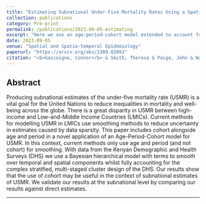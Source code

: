 ```yaml
---
title: "Estimating Subnational Under-Five Mortality Rates Using a Spatio-Temporal Age-Period-Cohort Model"
collection: publications
category: Pre-print
permalink: /publications/2023-09-05-estimating
excerpt: "Here we use an age-period-cohort model extended to account for a complex survey design to model subnational  U5MRs in Kenya."
date: 2023-09-05
venue: "Spatial and Spatio-temporal Epidemiology"
paperurl: "https://arxiv.org/abs/2309.02093"
citation: "<b>Gascoigne, Connor</b> & Smith, Theresa & Paige, John & Wakefiled, Jon. (2023). &quot;Estimating Subnational Under-Five Mortality Rates Using a Spatio-Temporal Age-Period-Cohort Model.&quot; <i>arXiv:2309.02093</i>."
---
```


## Abstract

Producing subnational estimates of the under-five mortality rate (U5MR) is a vital goal for the United Nations to reduce inequalities in mortality and well-being across the globe. There is a great disparity in U5MR between high-income and Low-and-Middle Income Countries (LMICs). Current methods for modelling U5MR in LMICs use smoothing methods to reduce uncertainty in estimates caused by data sparsity. This paper includes cohort alongside age and period in a novel application of an Age-Period-Cohort model for U5MR. In this context, current methods only use age and period (and not cohort) for smoothing. With data from the Kenyan Demographic and Health Surveys (DHS) we use a Bayesian hierarchical model with terms to smooth over temporal and spatial components whilst fully accounting for the complex stratified, multi-staged cluster design of the DHS. Our results show that the use of cohort may be useful in the context of subnational estimates of U5MR. We validate our results at the subnational level by comparing our results against direct estimates.

***
